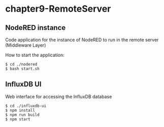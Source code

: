 # chapter9-RemoteServer

## NodeRED instance
Code application for the instance of NodeRED to run in the remote server (Middleware Layer)

How to start the application:
```
$ cd ./nodered
$ bash start.sh
```

## InfluxDB UI
Web interface for accessing the InfluxDB database
```
$ cd ./influxdb-ui
$ npm install
$ npm run build
$ npm start
```